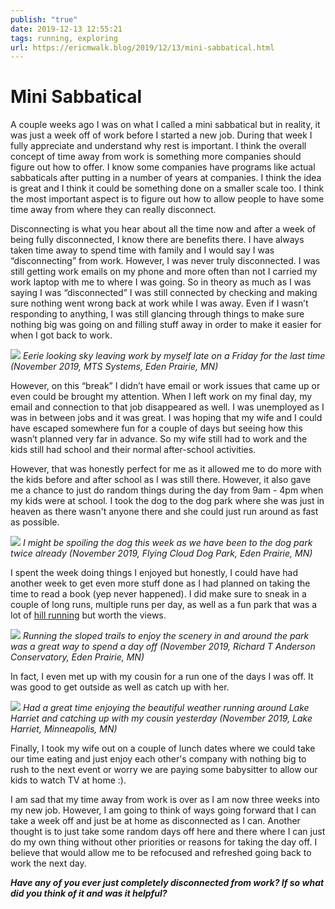 ```yaml
---
publish: "true"
date: 2019-12-13 12:55:21
tags: running, exploring
url: https://ericmwalk.blog/2019/12/13/mini-sabbatical.html
---
```


# Mini Sabbatical

A couple weeks ago I was on what I called a mini sabbatical but in reality, it was just a week off of work before I started a new job. During that week I fully appreciate and understand why rest is important. I think the overall concept of time away from work is something more companies should figure out how to offer. I know some companies have programs like actual sabbaticals after putting in a number of years at companies. I think the idea is great and I think it could be something done on a smaller scale too. I think the most important aspect is to figure out how to allow people to have some time away from where they can really disconnect.

Disconnecting is what you hear about all the time now and after a week of being fully disconnected, I know there are benefits there. I have always taken time away to spend time with family and I would say I was “disconnecting” from work. However, I was never truly disconnected. I was still getting work emails on my phone and more often than not I carried my work laptop with me to where I was going. So in theory as much as I was saying I was “disconnected” I was still connected by checking and making sure nothing went wrong back at work while I was away. Even if I wasn’t responding to anything, I was still glancing through things to make sure nothing big was going on and filling stuff away in order to make it easier for when I got back to work.

![](https://ericmwalk.blog/uploads/2021/06c46c789e.jpg)
*Eerie looking sky leaving work by myself late on a Friday for the last time (November 2019, MTS Systems, Eden Prairie, MN)*

However, on this “break” I didn’t have email or work issues that came up or even could be brought my attention. When I left work on my final day, my email and connection to that job disappeared as well. I was unemployed as I was in between jobs and it was great. I was hoping that my wife and I could have escaped somewhere fun for a couple of days but seeing how this wasn’t planned very far in advance. So my wife still had to work and the kids still had school and their normal after-school activities.

However, that was honestly perfect for me as it allowed me to do more with the kids before and after school as I was still there. However, it also gave me a chance to just do random things during the day from 9am - 4pm when my kids were at school. I took the dog to the dog park where she was just in heaven as there wasn't anyone there and she could just run around as fast as possible.

![](https://ericmwalk.blog/uploads/2021/dfb436fd41.jpg)
*I might be spoiling the dog this week as we have been to the dog park twice already (November 2019, Flying Cloud Dog Park, Eden Prairie, MN)*

I spent the week doing things I enjoyed but honestly, I could have had another week to get even more stuff done as I had planned on taking the time to read a book (yep never happened). I did make sure to sneak in a couple of long runs, multiple runs per day, as well as a fun park that was a lot of <a href="https://ericmwalk.blog/2019/11/13/from-the-lens.html">hill running</a> but worth the views.

![](https://ericmwalk.blog/uploads/2021/17d5ba914a.jpg)
*Running the sloped trails to enjoy the scenery in and around the park was a great way to spend a day off (November 2019, Richard T Anderson Conservatory, Eden Prairie, MN)*

In fact, I even met up with my cousin for a run one of the days I was off. It was good to get outside as well as catch up with her.

![](https://ericmwalk.blog/uploads/2021/7d1c727804.jpg)
*Had a great time enjoying the beautiful weather running around Lake Harriet and catching up with my cousin yesterday (November 2019, Lake Harriet, Minneapolis, MN)*

Finally, I took my wife out on a couple of lunch dates where we could take our time eating and just enjoy each other's company with nothing big to rush to the next event or worry we are paying some babysitter to allow our kids to watch TV at home :).

I am sad that my time away from work is over as I am now three weeks into my new job. However, I am going to think of ways going forward that I can take a week off and just be at home as disconnected as I can. Another thought is to just take some random days off here and there where I can just do my own thing without other priorities or reasons for taking the day off. I believe that would allow me to be refocused and refreshed going back to work the next day.

<i><b>Have any of you ever just completely disconnected from work? If so what did you think of it and was it helpful?</b></i>
